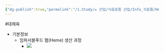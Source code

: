 ```yaml
---
{"dg-publish":true,"permalink":"/1.Study/★ 산업/식음료픔 산업/Info_식료품/Heme/","created":"2023-07-15T11:55:11.639+09:00","updated":"2025-06-25T13:52:35.905+09:00"}
---
```


#대체육 

- 기본정보
	-  임파서블푸드 헴(Heme) 생산 과정
		- ![](https://i.imgur.com/tToAefU.png)
